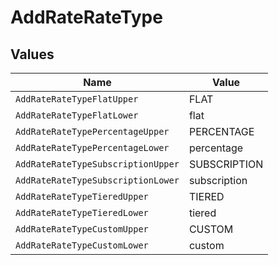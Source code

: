 # AddRateRateType


## Values

| Name                               | Value                              |
| ---------------------------------- | ---------------------------------- |
| `AddRateRateTypeFlatUpper`         | FLAT                               |
| `AddRateRateTypeFlatLower`         | flat                               |
| `AddRateRateTypePercentageUpper`   | PERCENTAGE                         |
| `AddRateRateTypePercentageLower`   | percentage                         |
| `AddRateRateTypeSubscriptionUpper` | SUBSCRIPTION                       |
| `AddRateRateTypeSubscriptionLower` | subscription                       |
| `AddRateRateTypeTieredUpper`       | TIERED                             |
| `AddRateRateTypeTieredLower`       | tiered                             |
| `AddRateRateTypeCustomUpper`       | CUSTOM                             |
| `AddRateRateTypeCustomLower`       | custom                             |